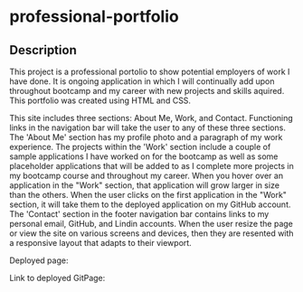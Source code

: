 # professional-portfolio

## Description

This project is a professional portolio to show potential employers of work I have done. It is ongoing application in which I will continually add upon throughout bootcamp and my career with new projects and skills aquired. This portfolio was created using HTML and CSS. 

This site includes three sections: About Me, Work, and Contact. Functioning links in the navigation bar will take the user to any of these three sections. The 'About Me' section has my profile photo and a paragraph of my work experience. The projects within the 'Work' section include a couple of sample applications I have worked on for the bootcamp as well as some placeholder applications that will be added to as I complete more projects in my bootcamp course and throughout my career. When you hover over an application in the "Work" section, that application will grow larger in size than the others. When the user clicks on the first application in the "Work" section, it will take them to the deployed application on my GitHub account. 
The 'Contact' section in the footer navigation bar contains links to my personal email, GitHub, and Lindin accounts. When the user resize the page or view the site on various screens and devices, then they are resented with a responsive layout that adapts to their viewport. 


Deployed page:



Link to deployed GitPage:

